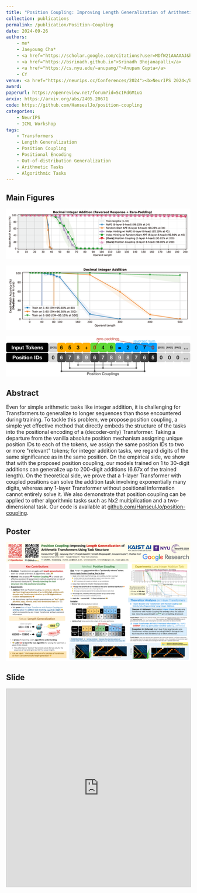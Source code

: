 ```yaml
---
title: "Position Coupling: Improving Length Generalization of Arithmetic Transformers Using Task Structure"
collection: publications
permalink: /publication/Position-Coupling
date: 2024-09-26
authors:
    - me*
    - Jaeyoung Cha*
    - <a href="https://scholar.google.com/citations?user=MDfW21AAAAAJ&hl=en">Pranjal Awasthi</a>
    - <a href="https://bsrinadh.github.io">Srinadh Bhojanapalli</a>
    - <a href="https://cs.nyu.edu/~anupamg/">Anupam Gupta</a>
    - CY
venue: <a href="https://neurips.cc/Conferences/2024"><b>NeurIPS 2024</b></a> (Short version at ICML 2024 Workshop on <a href="https://longcontextfm.github.io"> Long-Context Foundation Models (LCFM)</a>)
award: 
paperurl: https://openreview.net/forum?id=5cIRdGM1uG
arxiv: https://arxiv.org/abs/2405.20671
code: https://github.com/HanseulJo/position-coupling
categories: 
    - NeurIPS
    - ICML Workshop
tags:
    - Transformers
    - Length Generalization
    - Position Coupling
    - Positional Encoding
    - Out-of-distribution Generalization
    - Arithmetic Tasks
    - Algorithmic Tasks
---
```


## Main Figures

![Position_Coupling1](../assets/img/position-coupling/Addition_EM_Method_Comparison.png)
  
![Position_Coupling2](../assets/img/position-coupling/Addition_EM_median_Large.png)
  
![Position_Coupling3](../assets/img/position-coupling/PositionCouplingForAddition.png)

## Abstract

Even for simple arithmetic tasks like integer addition, it is challenging for Transformers to generalize to longer sequences than those encountered during training. To tackle this problem, we propose position coupling, a simple yet effective method that directly embeds the structure of the tasks into the positional encoding of a (decoder-only) Transformer. Taking a departure from the vanilla absolute position mechanism assigning unique position IDs to each of the tokens, we assign the same position IDs to two or more "relevant" tokens; for integer addition tasks, we regard digits of the same significance as in the same position. On the empirical side, we show that with the proposed position coupling, our models trained on 1 to 30-digit additions can generalize up to 200-digit additions (6.67x of the trained length). On the theoretical side, we prove that a 1-layer Transformer with coupled positions can solve the addition task involving exponentially many digits, whereas any 1-layer Transformer without positional information cannot entirely solve it. We also demonstrate that position coupling can be applied to other algorithmic tasks such as Nx2 multiplication and a two-dimensional task. Our code is available at [github.com/HanseulJo/position-coupling](https://github.com/HanseulJo/position-coupling).

## Poster

![Position_Coupling4](../assets/img/position-coupling/Poster_PoCo_NeurIPS2024.png)

## Slide

<iframe src="https://www.slideshare.net/slideshow/embed_code/key/iNEl39UaLR9HAF" width="960" height="540" frameborder="0" marginwidth="0" marginheight="0" scrolling="no" style="border:1px solid #CCC; border-width:1px; margin-bottom:5px; max-width: 100%;" allowfullscreen> </iframe> <div style="margin-bottom:5px"> </div>
